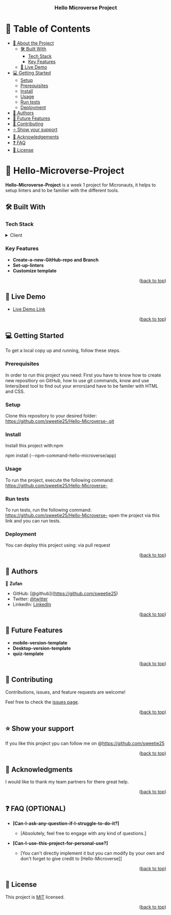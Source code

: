 <a name="readme-top"></a>

<div align="center">
 
  <h3><b>Hello Microverse Project</b></h3>

</div>

# 📗 Table of Contents

- [📖 About the Project](#about-project)
  - [🛠 Built With](#built-with)
    - [Tech Stack](#tech-stack)
    - [Key Features](#key-features)
  - [🚀 Live Demo](#live-demo)
- [💻 Getting Started](#getting-started)
  - [Setup](#setup)
  - [Prerequisites](#prerequisites)
  - [Install](#install)
  - [Usage](#usage)
  - [Run tests](#run-tests)
  - [Deployment](#deployment)
- [👥 Authors](#authors)
- [🔭 Future Features](#future-features)
- [🤝 Contributing](#contributing)
- [⭐️ Show your support](#support)
- [🙏 Acknowledgements](#acknowledgements)
- [❓ FAQ ](#faq)
- [📝 License](#license)


# 📖 Hello-Microverse-Project <a name="about-project"></a>


**Hello-Microverse-Project** is a week 1 project for Micronauts, it helps to setup linters and to be familier with the different tools.

## 🛠 Built With <a name="built-with"></a>

### Tech Stack <a name="tech-stack"></a>

<details>
  <summary>Client</summary>
  <ul>
    <li><a href="https://html.com/">HTML</a></li>
    <li><a href="https://css.com/">CSS</a></li>
    <li><a href="https://vscode.com/">VScode</a></li>
    <li><a href="https://github.com/">GitHub</a></li>
    <li><a href="https://linters.com/">Linters</a></li>
  </ul>
</details>

### Key Features <a name="key-features"></a>

- **Create-a-new-GitHub-repo and Branch**
- **Set-up-linters**
- **Customize template**

<p align="right">(<a href="#readme-top">back to top</a>)</p>


## 🚀 Live Demo <a name="live-demo"></a>

- [Live Demo Link](https://google.com)

<p align="right">(<a href="#readme-top">back to top</a>)</p>

## 💻 Getting Started <a name="getting-started"></a>

To get a local copy up and running, follow these steps.

### Prerequisites

In order to run this project you need: First you have to know how to create new repositiory on GitHub, how to use git commands, know and use linters(best tool to find out your errors)and have to be familer with HTML and CSS.

### Setup

Clone this repository to your desired folder:
   https://github.com/sweetie25/Hello-Microverse-.git
   
### Install

Install this project with:npm

  npm install (--npm-command-hello-microverse/app)
  
### Usage

To run the project, execute the following command: https://github.com/sweetie25/Hello-Microverse-


### Run tests

To run tests, run the following command: https://github.com/sweetie25/Hello-Microverse- open the project via this link and you can run tests.

### Deployment

You can deploy this project using: via pull request


<p align="right">(<a href="#readme-top">back to top</a>)</p>


## 👥 Authors <a name="authors"></a>

👤 **Zufan**

- GitHub: [@github]((https://github.com/sweetie25)
- Twitter: [@twitter](https://twitter.com/Z2T280367986)
- LinkedIn: [LinkedIn](https://www.linkedin.com/in/zufan-elias-744480230/)


<p align="right">(<a href="#readme-top">back to top</a>)</p>


## 🔭 Future Features <a name="future-features"></a>

- **mobile-version-template**
- **Desktop-version-template**
- **quiz-template**

<p align="right">(<a href="#readme-top">back to top</a>)</p>

## 🤝 Contributing <a name="contributing"></a>

Contributions, issues, and feature requests are welcome!

Feel free to check the [issues page](../../issues/).

<p align="right">(<a href="#readme-top">back to top</a>)</p>

## ⭐️ Show your support <a name="support"></a>

If you like this project ypu can follow me on @https://github.com/sweetie25

<p align="right">(<a href="#readme-top">back to top</a>)</p>


## 🙏 Acknowledgments <a name="acknowledgements"></a>

I would like to thank my team partners for there great help.

<p align="right">(<a href="#readme-top">back to top</a>)</p>


## ❓ FAQ (OPTIONAL) <a name="faq"></a>

- **[Can-I-ask-any-question-if-I-struggle-to-do-it?]**

  - [Absolutely, feel free to engage with any kind of questions.]

- **[Can-I-use-this-project-for-personal-use?]**

  - [You can't directly implement it but you can modify by your own and don't forget to give credit to [Hello-Microverse]]

<p align="right">(<a href="#readme-top">back to top</a>)</p>

## 📝 License <a name="license"></a>

This project is [MIT](./LICENSE) licensed.

<p align="right">(<a href="#readme-top">back to top</a>)</p>
